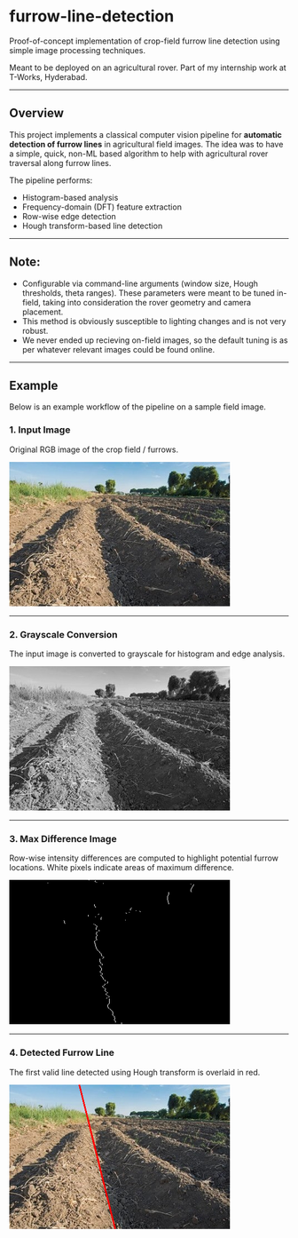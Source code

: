 # furrow-line-detection

Proof-of-concept implementation of crop-field furrow line detection using simple image processing techniques. 

Meant to be deployed on an agricultural rover. Part of my internship work at T-Works, Hyderabad.

---

## Overview
This project implements a classical computer vision pipeline for **automatic detection of furrow lines** in agricultural field images. The idea was to have a simple, quick, non-ML based algorithm to help with agricultural rover traversal along furrow lines.

The pipeline performs:
- Histogram-based analysis
- Frequency-domain (DFT) feature extraction
- Row-wise edge detection
- Hough transform-based line detection

---

## Note:
- Configurable via command-line arguments (window size, Hough thresholds, theta ranges). These parameters were meant to be tuned in-field, taking into consideration the rover geometry and camera placement.
- This method is obviously susceptible to lighting changes and is not very robust.
- We never ended up recieving on-field images, so the default tuning is as per whatever relevant images could be found online.

---

## Example

Below is an example workflow of the pipeline on a sample field image.

### 1. Input Image
Original RGB image of the crop field / furrows.

![Input Image](data/furrow_5.jpg)

---

### 2. Grayscale Conversion
The input image is converted to grayscale for histogram and edge analysis.

![Grayscale Image](examples/furrow_5_gray.png)

---

### 3. Max Difference Image
Row-wise intensity differences are computed to highlight potential furrow locations. White pixels indicate areas of maximum difference.

![Max Difference Image](examples/furrow_5_maxdiff.png)

---

### 4. Detected Furrow Line
The first valid line detected using Hough transform is overlaid in red.

![Lines Detected](examples/furrow_5_lines.png)
